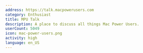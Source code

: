 ```yaml
---
address: https://talk.macpowerusers.com
category: Enthusiast
title: MPU Talk
description: A place to discuss all things Mac Power Users.
userCount: 5049
icon: mac-power-users.png
activity: high
language: en_US
---
```


